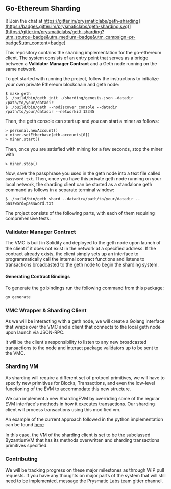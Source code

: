 ## Go-Ethereum Sharding

[![Join the chat at https://gitter.im/prysmaticlabs/geth-sharding](https://badges.gitter.im/prysmaticlabs/geth-sharding.svg)](https://gitter.im/prysmaticlabs/geth-sharding?utm_source=badge&utm_medium=badge&utm_campaign=pr-badge&utm_content=badge)

This repository contains the sharding implementation for the go-ethereum client. The system consists of an entry point that serves as a bridge between a **Validator Manager Contract** and a Geth node running on the same network.

To get started with running the project, follow the instructions to initialize your own private Ethereum blockchain and geth node:

```
$ make geth
$ ./build/bin/geth init ./sharding/genesis.json -datadir /path/to/your/datadir
$ ./build/bin/geth --nodiscover console --datadir /path/to/your/datadir --networkid 12345
```

Then, the geth console can start up and you can start a miner as follows:

```
> personal.newAccount()
> miner.setEtherbase(eth.accounts[0])
> miner.start()
```

Then, once you are satisfied with mining for a few seconds, stop the miner with

```
> miner.stop()
```

Now, save the passphrase you used in the geth node into a text file called `password.txt`. Then, once you have this private geth node running on your local network, the sharding client can be started as a standalone geth command as follows in a separate terminal window:

```
$ ./build/bin/geth shard --datadir=/path/to/your/datadir --password=password.txt
```

The project consists of the following parts, with each of them requiring comprehensive tests:

### Validator Manager Contract

The VMC is built in Solidity and deployed to the geth node upon launch of the client if it does not exist in the network at a specified address. If the contract already exists, the client simply sets up an interface to programmatically call the internal contract functions and listens to transactions broadcasted to the geth node to begin the sharding system.

#### Generating Contract Bindings

To generate the go bindings run the following command from this package:

```bash
go generate
```

### VMC Wrapper & Sharding Client

As we will be interacting with a geth node, we will create a Golang interface that wraps over the VMC and a client that connects to the local geth node upon launch via JSON-RPC.

It will be the client's responsibility to listen to any new broadcasted transactions to the node and interact package validators up to be sent to the VMC.

### Sharding VM

As sharding will require a different set of protocol primitives, we will have to specify new primitives for Blocks, Transactions, and even the low-level functioning of the EVM to accommodate this new structure.

We can implement a new ShardingEVM by overriding some of the regular EVM interface's methods in how it executes transactions. Our sharding client will process transactions using this modified vm.

An example of the current approach followed in the python implementation can be found [here](https://github.com/ethereum/py-evm/blob/sharding/evm/vm/forks/sharding/__init__.py)

In this case, the VM of the sharding client is set to be the subclassed ByzantiumVM that has its methods overwritten and sharding transactions primitives specified.

### Contributing

We will be tracking progress on these major milestones as through WIP pull requests. If you have any thoughts on major parts of the system that will still need to be implemented, message the Prysmatic Labs team gitter channel.
